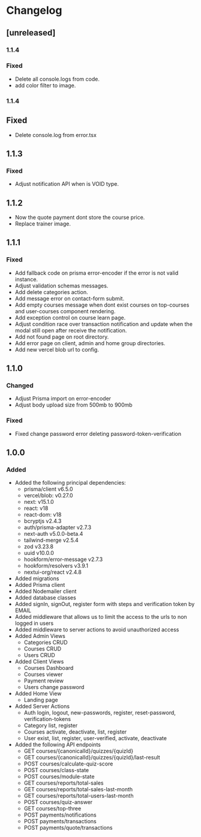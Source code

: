 # Changelog

## [unreleased]

### 1.1.4

### Fixed

- Delete all console.logs from code.
- add color filter to image.

### 1.1.4

## Fixed

- Delete console.log from error.tsx

## 1.1.3

### Fixed

- Adjust notification API when is VOID type.

## 1.1.2

- Now the quote payment dont store the course price.
- Replace trainer image.

## 1.1.1

### Fixed

- Add fallback code on prisma error-encoder if the error is not valid instance.
- Adjust validation schemas messages.
- Add delete categories action.
- Add message error on contact-form submit.
- Add empty courses message when dont exist courses on top-courses and user-courses component rendering.
- Add exception control on course learn page.
- Adjust condition race over transaction notification and update when the modal still open after receive the notification.
- Add not found page on root directory.
- Add error page on client, admin and home group directories.
- Add new vercel blob url to config.

## 1.1.0

### Changed

- Adjust Prisma import on error-encoder
- Adjust body upload size from 500mb to 900mb

### Fixed

- Fixed change password error deleting password-token-verification

## 1.0.0

### Added

- Added the following principal dependencies: 
    - prisma/client v6.5.0
    - vercel/blob: v0.27.0
    - next: v15.1.0
    - react: v18
    - react-dom: v18
    - bcryptjs v2.4.3
    - auth/prisma-adapter v2.7.3
    - next-auth v5.0.0-beta.4
    - tailwind-merge v2.5.4
    - zod v3.23.8
    - uuid v10.0.0
    - hookform/error-message v2.7.3
    - hookform/resolvers v3.9.1
    - nextui-org/react v2.4.8
- Added migrations
- Added Prisma client
- Added Nodemailer client
- Added database classes
- Added signIn, signOut, register form with steps and verification token by EMAIL
- Added middleware that allows us to limit the access to the urls to non logged in users
- Added middleware to server actions to avoid unauthorized access
- Added Admin Views
    - Categories CRUD
    - Courses CRUD
    - Users CRUD
- Added Client Views
    - Courses Dashboard
    - Courses viewer
    - Payment review
    - Users change password
- Added Home View
    - Landing page
- Added Server Actions
    - Auth login, logout, new-passwords, register, reset-password, verification-tokens
    - Category list, register
    - Courses activate, deactivate, list, register
    - User exist, list, register, user-verified, activate, deactivate
- Added the following API endpoints
    - GET courses/{canonicalId}/quizzes/{quizId}
    - GET courses/{canonicalId}/quizzes/{quizId}/last-result
    - POST courses/calculate-quiz-score
    - POST courses/class-state
    - POST courses/module-state
    - GET courses/reports/total-sales
    - GET courses/reports/total-sales-last-month
    - GET courses/reports/total-users-last-month
    - POST courses/quiz-answer
    - GET courses/top-three
    - POST payments/notifications
    - POST payments/transactions
    - POST payments/quote/transactions
